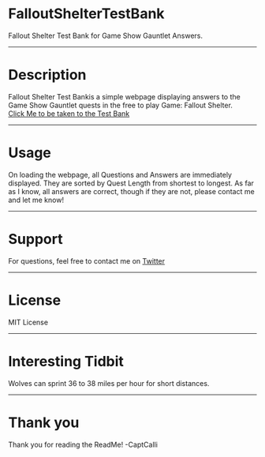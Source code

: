 # FalloutShelterTestBank

Fallout Shelter Test Bank for Game Show Gauntlet Answers. 

---

# Description

Fallout Shelter Test Bankis a simple webpage displaying answers to the Game Show Gauntlet quests in the free to play Game: Fallout Shelter.  
[Click Me to be taken to the Test Bank](https://captcalli.github.io/FalloutShelterTestBank/)

---

# Usage

On loading the webpage, all Questions and Answers are immediately displayed. They are sorted by Quest Length from shortest to longest. 
As far as I know, all answers are correct, though if they are not, please contact me and let me know!

---

# Support

For questions, feel free to contact me on [Twitter](https://twitter.com/captcalli)

---

# License

MIT License

---

# Interesting Tidbit
Wolves can sprint 36 to 38 miles per hour for short distances.

---

# Thank you

Thank you for reading the ReadMe!
-CaptCalli

